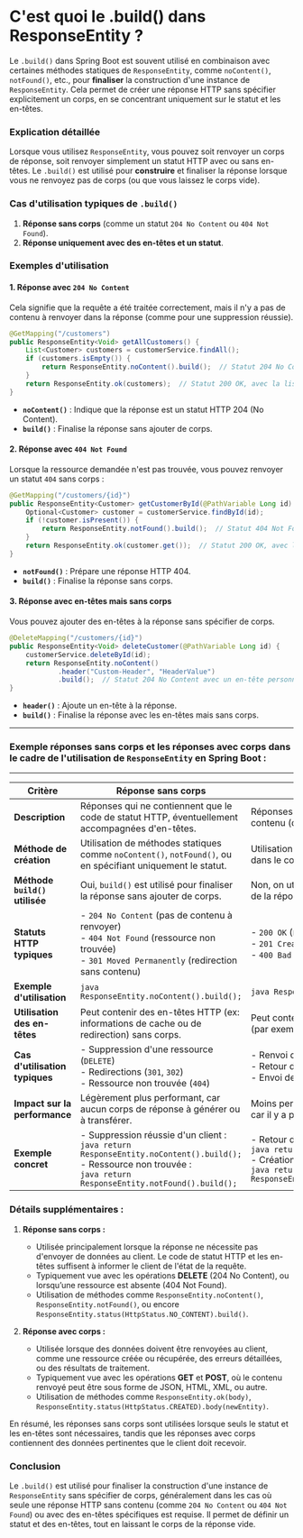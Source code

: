 # C'est quoi le .build() dans ResponseEntity ?

Le `.build()` dans Spring Boot est souvent utilisé en combinaison avec certaines méthodes statiques de `ResponseEntity`, comme `noContent()`, `notFound()`, etc., pour **finaliser** la construction d'une instance de `ResponseEntity`. Cela permet de créer une réponse HTTP sans spécifier explicitement un corps, en se concentrant uniquement sur le statut et les en-têtes.

### Explication détaillée

Lorsque vous utilisez `ResponseEntity`, vous pouvez soit renvoyer un corps de réponse, soit renvoyer simplement un statut HTTP avec ou sans en-têtes. Le `.build()` est utilisé pour **construire** et finaliser la réponse lorsque vous ne renvoyez pas de corps (ou que vous laissez le corps vide).

### Cas d'utilisation typiques de `.build()`

1. **Réponse sans corps** (comme un statut `204 No Content` ou `404 Not Found`).
2. **Réponse uniquement avec des en-têtes et un statut**.

### Exemples d'utilisation

#### 1. **Réponse avec `204 No Content`**

Cela signifie que la requête a été traitée correctement, mais il n'y a pas de contenu à renvoyer dans la réponse (comme pour une suppression réussie).

```java
@GetMapping("/customers")
public ResponseEntity<Void> getAllCustomers() {
    List<Customer> customers = customerService.findAll();
    if (customers.isEmpty()) {
        return ResponseEntity.noContent().build();  // Statut 204 No Content, aucun corps
    }
    return ResponseEntity.ok(customers);  // Statut 200 OK, avec la liste des clients
}
```

- **`noContent()`** : Indique que la réponse est un statut HTTP 204 (No Content).
- **`build()`** : Finalise la réponse sans ajouter de corps.

#### 2. **Réponse avec `404 Not Found`**

Lorsque la ressource demandée n'est pas trouvée, vous pouvez renvoyer un statut `404` sans corps :

```java
@GetMapping("/customers/{id}")
public ResponseEntity<Customer> getCustomerById(@PathVariable Long id) {
    Optional<Customer> customer = customerService.findById(id);
    if (!customer.isPresent()) {
        return ResponseEntity.notFound().build();  // Statut 404 Not Found, aucun corps
    }
    return ResponseEntity.ok(customer.get());  // Statut 200 OK, avec le client trouvé
}
```

- **`notFound()`** : Prépare une réponse HTTP 404.
- **`build()`** : Finalise la réponse sans corps.

#### 3. **Réponse avec en-têtes mais sans corps**

Vous pouvez ajouter des en-têtes à la réponse sans spécifier de corps.

```java
@DeleteMapping("/customers/{id}")
public ResponseEntity<Void> deleteCustomer(@PathVariable Long id) {
    customerService.deleteById(id);
    return ResponseEntity.noContent()
            .header("Custom-Header", "HeaderValue")
            .build();  // Statut 204 No Content avec un en-tête personnalisé
}
```

- **`header()`** : Ajoute un en-tête à la réponse.
- **`build()`** : Finalise la réponse avec les en-têtes mais sans corps.



---------------------
###  Exemple réponses **sans corps** et les réponses **avec corps** dans le cadre de l'utilisation de `ResponseEntity` en Spring Boot :
---------------------

| **Critère**                     | **Réponse sans corps**                             | **Réponse avec corps**                                 |
|----------------------------------|---------------------------------------------------|-------------------------------------------------------|
| **Description**                 | Réponses qui ne contiennent que le code de statut HTTP, éventuellement accompagnées d'en-têtes. | Réponses contenant à la fois un code de statut HTTP et un contenu (données) dans le corps de la réponse. |
| **Méthode de création**          | Utilisation de méthodes statiques comme `noContent()`, `notFound()`, ou en spécifiant uniquement le statut. | Utilisation de méthodes comme `ok()`, ou en passant un objet dans le corps de la réponse. |
| **Méthode `build()` utilisée**   | Oui, `build()` est utilisé pour finaliser la réponse sans ajouter de corps. | Non, on utilise directement `body()` pour spécifier le contenu de la réponse. |
| **Statuts HTTP typiques**        | - `204 No Content` (pas de contenu à renvoyer) <br> - `404 Not Found` (ressource non trouvée) <br> - `301 Moved Permanently` (redirection sans contenu) | - `200 OK` (réponse avec contenu) <br> - `201 Created` (nouvelle ressource créée avec un contenu) <br> - `400 Bad Request` (contenu d'erreur) |
| **Exemple d'utilisation**        | ```java ResponseEntity.noContent().build(); ``` | ```java ResponseEntity.ok(data); ``` |
| **Utilisation des en-têtes**     | Peut contenir des en-têtes HTTP (ex: informations de cache ou de redirection) sans corps. | Peut contenir à la fois des en-têtes et un corps de réponse (par exemple, JSON, HTML, ou fichier). |
| **Cas d'utilisation typiques**   | - Suppression d'une ressource (`DELETE`) <br> - Redirections (`301`, `302`) <br> - Ressource non trouvée (`404`) | - Renvoi de données au client (JSON, XML, etc.) <br> - Retour d'un nouvel objet créé (`201 Created`) <br> - Envoi de fichiers (PDF, image, etc.) |
| **Impact sur la performance**    | Légèrement plus performant, car aucun corps de réponse à générer ou à transférer. | Moins performant si le corps de la réponse est volumineux, car il y a plus de données à traiter et à envoyer. |
| **Exemple concret**              | - Suppression réussie d'un client : <br> ```java return ResponseEntity.noContent().build(); ``` <br> - Ressource non trouvée : <br> ```java return ResponseEntity.notFound().build(); ``` | - Retour d'une liste d'utilisateurs : <br> ```java return ResponseEntity.ok(usersList); ``` <br> - Création d'une ressource : <br> ```java return ResponseEntity.status(HttpStatus.CREATED).body(newUser); ``` |

### Détails supplémentaires :

1. **Réponse sans corps :**
   - Utilisée principalement lorsque la réponse ne nécessite pas d'envoyer de données au client. Le code de statut HTTP et les en-têtes suffisent à informer le client de l'état de la requête.
   - Typiquement vue avec les opérations **DELETE** (204 No Content), ou lorsqu’une ressource est absente (404 Not Found).
   - Utilisation de méthodes comme `ResponseEntity.noContent()`, `ResponseEntity.notFound()`, ou encore `ResponseEntity.status(HttpStatus.NO_CONTENT).build()`.

2. **Réponse avec corps :**
   - Utilisée lorsque des données doivent être renvoyées au client, comme une ressource créée ou récupérée, des erreurs détaillées, ou des résultats de traitement.
   - Typiquement vue avec les opérations **GET** et **POST**, où le contenu renvoyé peut être sous forme de JSON, HTML, XML, ou autre.
   - Utilisation de méthodes comme `ResponseEntity.ok(body)`, `ResponseEntity.status(HttpStatus.CREATED).body(newEntity)`.

En résumé, les réponses sans corps sont utilisées lorsque seuls le statut et les en-têtes sont nécessaires, tandis que les réponses avec corps contiennent des données pertinentes que le client doit recevoir.

### Conclusion

Le `.build()` est utilisé pour finaliser la construction d'une instance de `ResponseEntity` sans spécifier de corps, généralement dans les cas où seule une réponse HTTP sans contenu (comme `204 No Content` ou `404 Not Found`) ou avec des en-têtes spécifiques est requise. Il permet de définir un statut et des en-têtes, tout en laissant le corps de la réponse vide.

